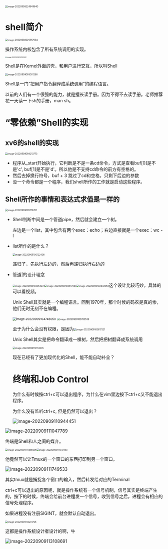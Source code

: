 <img src="13-系统调用和Shell.assets/image-20220908224849840.png" alt="image-20220908224849840" style="zoom:50%;" /> 

# shell简介

<img src="13-系统调用和Shell.assets/image-20220908225557594.png" alt="image-20220908225557594" style="zoom:50%;" />

操作系统内核包含了所有系统调用的实现。

<img src="13-系统调用和Shell.assets/image-20220909092555981.png" alt="image-20220909092555981" style="zoom:33%;" />

Shell是在Kernel外面的壳，和用户进行交互，所以叫Shell

<img src="13-系统调用和Shell.assets/image-20220909093001288.png" alt="image-20220909093001288" style="zoom:50%;" />

Shell是一门“把用户指令翻译成系统调用”的编程语言。

以前的人们有一个很强的能力，就是擅长读手册。因为不得不去读手册。老师推荐花一天读一下sh的手册，man sh。

# “零依赖”Shell的实现



## xv6的shell的实现

<img src="13-系统调用和Shell.assets/image-20220909094213773.png" alt="image-20220909094213773" style="zoom:50%;" />

* 程序从_start开始执行，它判断是不是一条cd命令，方式是查看buf[0]是不是'c', buf[1]是不是'd'。所以他是不支持cd命令的前方有空格的。
* 然后去掉换行符号，buf + 3 跳过了cd和空格，只剩下后边的参数
* 没一个命令都是一个程序，我们shell所作的工作就是启动这些程序。

## Shell所作的事情和表达式求值是一样的

<img src="13-系统调用和Shell.assets/image-20220909095716761.png" alt="image-20220909095716761" style="zoom:50%;" />

* Shell判断中间是一个管道pipe，然后就会建立一个树。

  左边是一个list，其中包含有两个exec：echo；右边直接就是一个exec：wc -l



* list所作的是什么？

  <img src="13-系统调用和Shell.assets/image-20220909100122408.png" alt="image-20220909100122408" style="zoom:50%;" />

  递归了，先执行左边的，然后再递归执行右边的

  

* 管道|的设计理念 

  <img src="13-系统调用和Shell.assets/image-20220909102353273.png" alt="image-20220909102353273" style="zoom:50%;" /><img src="13-系统调用和Shell.assets/image-20220909102517944.png" alt="image-20220909102517944" style="zoom:50%;" /><img src="13-系统调用和Shell.assets/image-20220909102432958.png" alt="image-20220909102432958" style="zoom:50%;" />这个设计比较巧妙，具体的可以看视频。

  Unix Shell其实就是一个编程语言。回到1970年，那个时候的码农是真的惨，他们无时无刻不在编程。 

  <img src="13-系统调用和Shell.assets/image-20220909104746050.png" alt="image-20220909104746050" style="zoom:67%;" />

  <img src="13-系统调用和Shell.assets/image-20220909105700539.png" alt="image-20220909105700539" style="zoom:50%;" />

  至于为什么会没有权限，是因为<img src="13-系统调用和Shell.assets/image-20220909105817221.png" alt="image-20220909105817221" style="zoom:50%;" />

  

  Unix Shell其实是把命令翻译成一棵树，然后把把树翻译成系统调用

  <img src="13-系统调用和Shell.assets/image-20220909110114035.png" alt="image-20220909110114035" style="zoom:50%;" />

  现在已经有了更加现代化的Shell，能不能自动补全？

  # 终端和Job Control

  为什么有时候按ctrl+c可以退出程序，为什么在vim里边按下ctrl+c又不能退出程序。

  为什么没有监听ctrl+c, 但是仍然可以退出？

  ![image-20220909110944451](13-系统调用和Shell.assets/image-20220909110944451.png)

![image-20220909111047789](13-系统调用和Shell.assets/image-20220909111047789.png)

终端是Shell和人之间的媒介。

<img src="13-系统调用和Shell.assets/image-20220909111456096.png" alt="image-20220909111456096" style="zoom:50%;" /><img src="13-系统调用和Shell.assets/image-20220909111347153.png" alt="image-20220909111347153" style="zoom:50%;" />



他竟然可以让Tmux的一个窗口的东西打印到另一个窗口。

![image-20220909111749533](13-系统调用和Shell.assets/image-20220909111749533.png)

其实tmux就是捕捉各个窗口的输入，然后转发给对应的Terminal



ctrl+c可以退出的原因呢，就是操作系统有一个信号机制，信号其实是终端产生的，按下的时候，终端会给前台进程发一个信号，收到信号之后，进程会有相应的信号处理程序。

如果进程没有注册SIGINT，就会默认自动退出。

<img src="13-系统调用和Shell.assets/image-20220909112201705.png" alt="image-20220909112201705" style="zoom:50%;" />

这都是操作系统设计者设计的啊，牛

![image-20220909113108691](13-系统调用和Shell.assets/image-20220909113108691.png)
